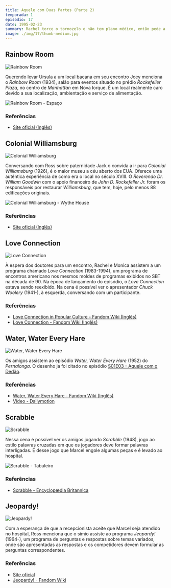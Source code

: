 ```yaml
---
title: Aquele com Duas Partes (Parte 2)
temporada: 1
episodio: 17
date: 1995-02-23
summary: Rachel torce o tornozelo e não tem plano médico, então pede a Monica para trocar de identidade para usar o plano dela.
image: ./img/17/thumb-medium.jpg
---
```


## Rainbow Room

![Rainbow Room](./img/17/rainbow-room.png)

<cena>
  <joey
    original="- Have either of you ever been to the Rainbow Room? Is it expensive?"
    traducao="- Algum de vocês já foi ao Rainbow Room? É caro?"
  />
  <chandler
    original="- Only if you order stuff."
    traducao="- Só se você pedir alguma coisa."
  />
</cena>

Querendo levar Ursula a um local bacana em seu encontro Joey menciona o
*Rainbow Room* (1934), salão para eventos situado no prédio *Rockefeller Plaza*,
no centro de *Manhattan* em Nova Iorque. É um local realmente caro devido a sua
localização, ambientação e serviço de alimentação.

![Rainbow Room - Espaço](./img/17/rainbow-room-espaco.jpg)

### Referências

- [Site oficial (Inglês)](https://rainbowroom.com/our-history/)

## Colonial Williamsburg

![Colonial Williamsburg](./img/17/colonial-williamsburg.png)

<cena>
  <jack
    original="- You always wanted to go to Colonial Williamsburg. How about we do that?"
    traducao="- Você sempre quis ir a Colonial Williamsburg. Que tal?"
  />
</cena>

Conversando com Ross sobre paternidade Jack o convida a ir para *Colonial Williamsburg*
(1926), é o maior museu a céu aberto dos EUA. Oferece uma autêntica experiência de
como era o local no século XVIII. O *Reverendo Dr. William Goodwin* com o apoio
financeiro de *John D. Rockefeller Jr.* foram os responsáveis por restaurar
*Williamsburg*, que tem, hoje, pelo menos 88 edificações originais.

![Colonial Williamsburg - Wythe House](./img/17/colonial-williamsburg-wythe-house.jpg)

### Referências

- [Site oficial (Inglês)](https://www.colonialwilliamsburg.org/learn/about-colonial-williamsburg/)

## Love Connection

![Love Connection](./img/17/love-connection.png)

À espera dos doutores para um encontro, Rachel e Monica assistem a um programa
chamado *Love Connection* (1983-1994), um programa de encontros americano nos
mesmos moldes de programas exibidos no SBT na década de 90. Na época de lançamento
do episódio, o *Love Connection* estava sendo reexibido. Na cena é possível ver
o apresentador *Chuck Woolery* (1941-), à esquerda, conversando com um participante.

### Referências

- [Love Connection in Popular Culture - Fandom Wiki (Inglês)](https://gameshows.fandom.com/wiki/Love_Connection/In_Popular_Culture)
- [Love Connection - Fandom Wiki (Inglês)](https://gameshows.fandom.com/wiki/Love_Connection)

## Water, Water Every Hare

![Water, Water Every Hare](./img/17/water-water-every-hare.png)

Os amigos assistem ao episódio *Water, Water Every Hare* (1952) do *Pernalonga*.
O desenho ja foi citado no episódio [S01E03 - Aquele com o Dedão](/temporada/1/episodio/3/#bugs-bunny).

### Referências

- [Water, Water Every Hare - Fandom Wiki (Inglês)](https://looneytunes.fandom.com/wiki/Water,_Water_Every_Hare)
- [Vídeo - Dailymotion](https://www.dailymotion.com/video/x2fgf28)

## Scrabble

![Scrabble](./img/17/scrabble.png)

Nessa cena é possível ver os amigos jogando *Scrabble* (1948), jogo ao estilo
palavras cruzadas em que os jogadores deve formar palavras interligadas. É desse
jogo que Marcel engole algumas peças e é levado ao hospital.

![Scrabble - Tabuleiro](./img/17/scrabble-board.jpg)

### Referências

- [Scrabble - Encyclopædia Britannica](https://www.britannica.com/sports/Scrabble)

## Jeopardy!

![Jeopardy!](./img/17/jeopardy.png)

<cena>
  <ross
    original="- Lady, he is people. He has a name, okay? He watches Jeopardy..."
    traducao="- Senhora, ele é uma pessoa. Ele tem um nome, tá? Ele assiste Jeopardy..."
  />
</cena>

Com a esperança de que a recepcionista aceite que Marcel seja atendido no hospital,
Ross menciona que o símio assiste ao programa *Jeopardy!* (1964-), um programa de
perguntas e respostas sobre temas variados, onde são apresentadas as respostas e os
competidores devem formular as perguntas correspondentes.

### Referências

- [Site oficial](https://www.jeopardy.com/)
- [Jeopardy! - Fandom Wiki](https://gameshows.fandom.com/wiki/Jeopardy!)
